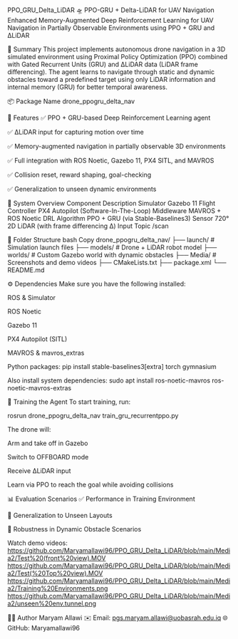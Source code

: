 PPO_GRU_Delta_LiDAR 🛸
PPO-GRU + Delta-LiDAR for UAV Navigation
Enhanced Memory-Augmented Deep Reinforcement Learning for UAV Navigation in Partially Observable Environments using PPO + GRU and ΔLiDAR

🧠 Summary
This project implements autonomous drone navigation in a 3D simulated environment using Proximal Policy Optimization (PPO) combined with Gated Recurrent Units (GRU) and ΔLiDAR data (LiDAR frame differencing). The agent learns to navigate through static and dynamic obstacles toward a predefined target using only LiDAR information and internal memory (GRU) for better temporal awareness.

📦 Package Name
drone_ppogru_delta_nav

🚀 Features
✅ PPO + GRU-based Deep Reinforcement Learning agent

✅ ΔLiDAR input for capturing motion over time

✅ Memory-augmented navigation in partially observable 3D environments

✅ Full integration with ROS Noetic, Gazebo 11, PX4 SITL, and MAVROS

✅ Collision reset, reward shaping, goal-checking

✅ Generalization to unseen dynamic environments

🧭 System Overview
Component	Description
Simulator	Gazebo 11
Flight Controller	PX4 Autopilot (Software-In-The-Loop)
Middleware	MAVROS + ROS Noetic
DRL Algorithm	PPO + GRU (via Stable-Baselines3)
Sensor	720° 2D LiDAR (with frame differencing Δ)
Input Topic	/scan


📂 Folder Structure
bash
Copy
drone_ppogru_delta_nav/
├── launch/         # Simulation launch files
├── models/         # Drone + LiDAR robot model
├── worlds/         # Custom Gazebo world with dynamic obstacles
├── Media/          # Screenshots and demo videos
├── CMakeLists.txt
├── package.xml
└── README.md



⚙️ Dependencies
Make sure you have the following installed:

ROS & Simulator

ROS Noetic

Gazebo 11

PX4 Autopilot (SITL)

MAVROS & mavros_extras



Python packages:
pip install stable-baselines3[extra] torch gymnasium

Also install system dependencies:
sudo apt install ros-noetic-mavros ros-noetic-mavros-extras


🧠 Training the Agent
To start training, run:

rosrun drone_ppogru_delta_nav train_gru_recurrentppo.py

The drone will:

Arm and take off in Gazebo

Switch to OFFBOARD mode

Receive ΔLiDAR input

Learn via PPO to reach the goal while avoiding collisions


📊 Evaluation Scenarios
✅ Performance in Training Environment

🧩 Generalization to Unseen Layouts

🔄 Robustness in Dynamic Obstacle Scenarios

Watch demo videos:
https://github.com/Maryamallawi96/PPO_GRU_Delta_LiDAR/blob/main/Media2/Test%20(front%20view).MOV
https://github.com/Maryamallawi96/PPO_GRU_Delta_LiDAR/blob/main/Media2/Test(%20Top%20view).MOV
https://github.com/Maryamallawi96/PPO_GRU_Delta_LiDAR/blob/main/Media2/Training%20Environments.png
https://github.com/Maryamallawi96/PPO_GRU_Delta_LiDAR/blob/main/Media2/unseen%20env.tunnel.png


👩‍💻 Author
Maryam Allawi
✉️ Email: pgs.maryam.allawi@uobasrah.edu.iq
🌐 GitHub: Maryamallawi96



